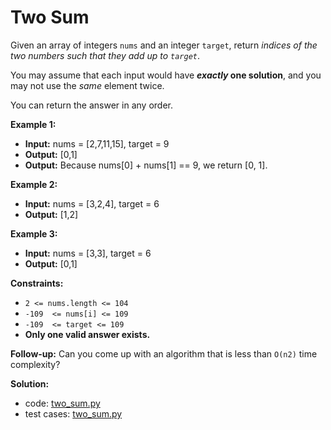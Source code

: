 # Two Sum

Given an array of integers  `nums` and an integer  `target`, return  _indices of the two numbers such that they add up to  `target`_.

You may assume that each input would have  **_exactly_  one solution**, and you may not use the  _same_  element twice.

You can return the answer in any order.

**Example 1:**

- **Input:** nums = [2,7,11,15], target = 9
- **Output:** [0,1]
- **Output:** Because nums[0] + nums[1] == 9, we return [0, 1].

**Example 2:**

- **Input:** nums = [3,2,4], target = 6
- **Output:** [1,2]

**Example 3:**

- **Input:** nums = [3,3], target = 6
- **Output:** [0,1]

**Constraints:**

-   `2 <= nums.length <= 104`
-   `-109  <= nums[i] <= 109`
-   `-109  <= target <= 109`
-   **Only one valid answer exists.**

**Follow-up:** Can you come up with an algorithm that is less than `O(n2)` time complexity?

**Solution:**

- code: [two_sum.py](two_sum.py)
- test cases: [two_sum.py](../tests/two_sum.py)